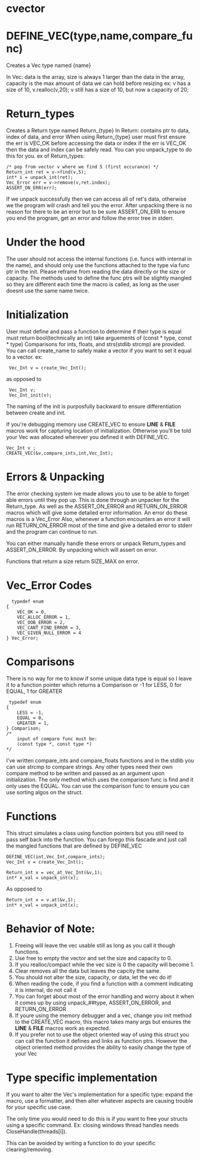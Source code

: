 # cvector

# DEFINE_VEC(type,name,compare_func)
 Creates a Vec type named {name}
 
 In Vec: data is the array, size is always 1 larger than the data in the
 array, capacity is the max amount of data we can hold before resizing ex: v
 has a size of 10, v.realloc(v,20); v still has a size of 10, but now a
 capacity of 20;

# Return_types
 Creates a Return type named Return_{type}
 In Return: contains ptr to data, index of data, and error
 When using Return_{type}
 user must first ensure the err is VEC_OK before accessing the data or index
 if the err is VEC_OK then the data and index can be safely read.
 You can you unpack_type to do this for you.
 ex of Return_types:
 
 	/* pop from vector v where we find 5 (first occurance) */
  	Return_int ret = v->find(v,5);
 	int* i = unpack_int(ret); 
	Vec_Error err = v->remove(v,ret.index); 
	ASSERT_ON_ERR(err);
If we unpack successfully then we can access all of ret's data, otherwise we the program will crash and tell you the error.
After unpacking there is no reason for there to be an error but to be sure ASSERT_ON_ERR to ensure you end the program,
get an error and follow the error tree in stderr.
	
    	
   	

 # Under the hood
 The user should not access the internal functions (i.e. funcs with internal in the name), and should
 only use the functions attached to the type via func ptr in the init. Please reframe from reading the data directly or the size or capacity.
 The methods used to define the func ptrs will be slightly mangled so they
 are different each time the macro is called,
 as long as the user doesnt use the same name twice.

 # Initialization
 User must define and pass a function to determine if their type is equal
 must return bool(technically an int) take arguements of (const * type, const * type)
 Comparisons for ints, floats, and strs(stdlib strcmp) are provided.
 You can call create_name to safely make a vector if you want to set it equal to a vector.
 ex: 
 
	 Vec_Int v = create_Vec_Int();
 as opposed to
 
	 Vec_Int v;
	 Vec_Int_init(v);
The naming of the init is purposfully backward to ensure differentiation between create and init.

If you're debugging memory use CREATE_VEC to ensure __LINE__ & __FILE__ 
macros work for capturing location of initialization.
Otherwise you'll be told your Vec was allocated wherever you defined it with DEFINE_VEC.

	Vec_Int v ;
 	CREATE_VEC(&v,compare_ints,int,Vec_Int);

 
  
 # Errors & Unpacking
 The error checking system ive made allows you to use to be able to forget able errors
 until they pop up.
 This is done through an unpacker for the Return_type.
 As well as the ASSERT_ON_ERROR and RETURN_ON_ERROR macros which will give some detailed error information. An error do these macros is a Vec_Error
 Also, whenever a function encounters an error it will run RETURN_ON_ERROR most of the time and give a detailed error to stderr
 and the program can continue to run. 
 
 You can either manually handle these errors or unpack Return_types and ASSERT_ON_ERROR.
 By unpacking which will assert on error.
 
 Functions that return a size return SIZE_MAX on error.

  # Vec_Error Codes
	  typedef enum
	{
		VEC_OK = 0,
		VEC_ALLOC_ERROR = 1,
		VEC_OOB_ERROR = 2,
		VEC_CANT_FIND_ERROR = 3,
		VEC_GIVEN_NULL_ERROR = 4
	} Vec_Error;

 # Comparisons
 There is no way for me to know if some unique data type is equal so I leave it to a function pointer which returns
 a Comparison or -1 for LESS, 0 for EQUAL, 1 for GREATER
 
	 typedef enum
	{
		LESS = -1,
		EQUAL = 0,
		GREATER = 1,
	} Comparison;
	/* 
		input of compare func must be: 
		(const type *, const type *)  
	*/

I've written compare_ints and compare_floats functions and in the stdlib you can use strcmp to compare strings.
Any other types need their own compare method to be written and passed as an argument upon initialization.
The only method which uses the comparison func is find and it only uses the EQUAL.
You can use the comparison func to ensure you can use sorting algos on the struct.

# Functions
This struct simulates a class using function pointers but you still need to pass self back into the function.
You can forego this fascade and just call the mangled functions that are defined by DEFINE_VEC

	DEFINE_VEC(int,Vec_Int,compare_ints);
	Vec_Int v = create_Vec_Int();
	
	Return_int x = vec_at_Vec_Int(&v,1);
	int* x_val = unpack_int(x); 
As opposed to

	Return_int x = v.at(&v,1);
	int* x_val = unpack_int(x); 


# Behavior of Note: 
 1. Freeing will leave the vec usable still as long as you call it though functions.
 2. Use free to empty the vector and set the size and capacity to 0.
 3. If you realloc/compact while the vec size is 0 the capacity will become 1.
 4. Clear removes all the data but leaves the capcity the same.
 5. You should not alter the size, capacity, or data, let the vec do it!
 6. When reading the code, if you find a function with a comment indicating it is internal, do not call it
 7. You can forget about most of the error handling and worry about it when it comes up
	by using unpack_##type, ASSERT_ON_ERROR, and RETURN_ON_ERROR
 8. If youre using the memory debugger and a vec, change you init method to the CREATE_VEC macro,
	this macro takes many args but ensures the __LINE__ & __FILE__ macros work as expected.
 9. If you prefer not to use the object oriented way of using this struct you can call the function it defines
	and links as function ptrs. However the object oriented method provides the ability to easily change the type of your Vec

# Type specific implementation
If you want to alter the Vec's implementation for a specific type: 
expand the macro, use a formatter, and then alter whatever aspects are causing trouble
for your specific use case. 

The only time you would need to do this is if you want to free your structs using a specific command.
Ex: closing windows thread handles needs CloseHandle(threads[i]).

This can be avoided by writing a function to do your specific clearing/removing.
